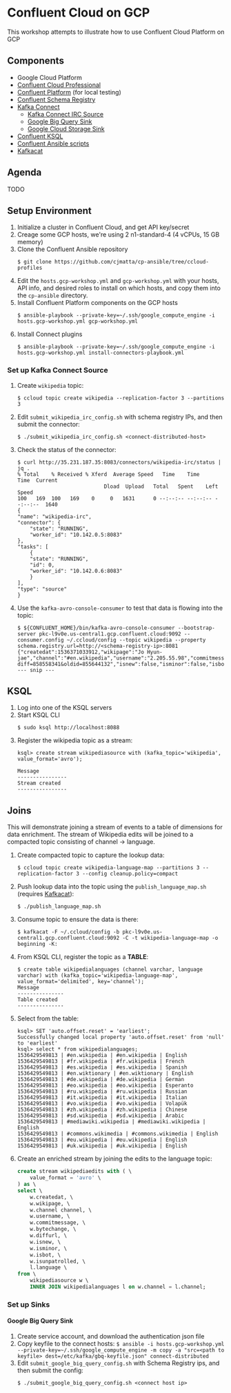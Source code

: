 # Confluent Cloud on GCP 
This workshop attempts to illustrate how to use Confluent Cloud Platform on GCP

## Components
* Google Cloud Platform
* [Confluent Cloud Professional](https://confluent.cloud)
* [Confluent Platform](https://www.confluent.io/download/) (for local testing)
* [Confluent Schema Registry](https://docs.confluent.io/current/schema-registry/docs/index.html)
* [Kafka Connect](https://docs.confluent.io/current/connect/index.html)
    * [Kafka Connect IRC Source](https://github.com/cjmatta/kafka-connect-irc)
    * [Google Big Query Sink](https://github.com/wepay/kafka-connect-bigquery)
    * [Google Cloud Storage Sink](https://docs.confluent.io/current/connect/kafka-connect-gcs/index.html#kconnect-long-gcs)
* [Confluent KSQL](https://github.com/confluentinc/ksql)
* [Confluent Ansible scripts](https://github.com/cjmatta/cp-ansible/tree/ccloud-profiles)
* [Kafkacat](https://github.com/edenhill/kafkacat)

## Agenda
TODO

## Setup Environment
1. Initialize a cluster in Confluent Cloud, and get API key/secret
2. Creage some GCP hosts, we're using 2 n1-standard-4 (4 vCPUs, 15 GB memory)
3. Clone the Confluent Ansible repository
    ```
    $ git clone https://github.com/cjmatta/cp-ansible/tree/ccloud-profiles
    ```
4. Edit the `hosts.gcp-workshop.yml` and `gcp-workshop.yml` with your hosts, API info, and desired roles to install on which hosts, and copy them into the `cp-ansible` directory.
5. Install Confluent Platform components on the GCP hosts
    ```
    $ ansible-playbook --private-key=~/.ssh/google_compute_engine -i hosts.gcp-workshop.yml gcp-workshop.yml
    ```
6. Install Connect plugins
    ```
    $ ansible-playbook --private-key=~/.ssh/google_compute_engine -i hosts.gcp-workshop.yml install-connectors-playbook.yml
    ```

### Set up Kafka Connect Source
1. Create `wikipedia` topic:
    ```
    $ ccloud topic create wikipedia --replication-factor 3 --partitions 3
    ```

2. Edit `submit_wikipedia_irc_config.sh` with schema registry IPs, and then submit the connector:
    ```
    $ ./submit_wikipedia_irc_config.sh <connect-distributed-host>
    ```

3. Check the status of the connector:
    ```
    $ curl http://35.231.187.35:8083/connectors/wikipedia-irc/status | jq .
    % Total    % Received % Xferd  Average Speed   Time    Time     Time  Current
                                Dload  Upload   Total   Spent    Left  Speed
    100   169  100   169    0     0   1631      0 --:--:-- --:--:-- --:--:--  1640
    {
    "name": "wikipedia-irc",
    "connector": {
        "state": "RUNNING",
        "worker_id": "10.142.0.5:8083"
    },
    "tasks": [
        {
        "state": "RUNNING",
        "id": 0,
        "worker_id": "10.142.0.6:8083"
        }
    ],
    "type": "source"
    }
    ```

4. Use the `kafka-avro-console-consumer` to test that data is flowing into the topic:
    ```
    $ ${CONFLUENT_HOME}/bin/kafka-avro-console-consumer --bootstrap-server pkc-l9v0e.us-central1.gcp.confluent.cloud:9092 --consumer.config ~/.ccloud/config --topic wikipedia --property schema.registry.url=http://<schema-registry-ip>:8081
    {"createdat":1536371033912,"wikipage":"Jo Hyun-jae","channel":"#en.wikipedia","username":"2.205.55.98","commitmessage":"","bytechange":36,"diffurl":"https://en.wikipedia.org/w/index.php?diff=858558341&oldid=855644132","isnew":false,"isminor":false,"isbot":false,"isunpatrolled":false}
    --- snip ---
    ```

## KSQL
1. Log into one of the KSQL servers
2. Start KSQL CLI
    ```
    $ sudo ksql http://localhost:8088
    ```
3. Register the wikipedia topic as a stream:
    ```
    ksql> create stream wikipediasource with (kafka_topic='wikipedia', value_format='avro');

    Message
    ----------------
    Stream created
    ----------------
    ```

## Joins
This will demonstrate joining a stream of events to a table of dimensions for data enrichment. The stream of Wikipedia edits will be joined to a compacted topic consisting of channel -> language.

1. Create compacted topic to capture the lookup data:
    ```
    $ ccloud topic create wikipedia-language-map --partitions 3 --replication-factor 3 --config cleanup.policy=compact
    ```
2. Push lookup data into the topic using the `publish_language_map.sh` (requires [Kafkacat](https://github.com/edenhill/kafkacat)):
    ```
    $ ./publish_language_map.sh
    ```
3. Consume topic to ensure the data is there:
    ```
    $ kafkacat -F ~/.ccloud/config -b pkc-l9v0e.us-central1.gcp.confluent.cloud:9092 -C -t wikipedia-language-map -o beginning -K:
    ```
4. From KSQL CLI, register the topic as a **TABLE**:
    ```
    $ create table wikipedialanguages (channel varchar, language varchar) with (kafka_topic='wikipedia-language-map', value_format='delimited', key='channel');
    Message
    ---------------
    Table created
    ---------------
    ```
5. Select from the table:
    ```
    ksql> SET 'auto.offset.reset' = 'earliest';
    Successfully changed local property 'auto.offset.reset' from 'null' to 'earliest'
    ksql> select * from wikipedialanguages;
    1536429549813 | #en.wikipedia | #en.wikipedia | English
    1536429549813 | #fr.wikipedia | #fr.wikipedia | French
    1536429549813 | #es.wikipedia | #es.wikipedia | Spanish
    1536429549813 | #en.wiktionary | #en.wiktionary | English
    1536429549813 | #de.wikipedia | #de.wikipedia | German
    1536429549813 | #eo.wikipedia | #eo.wikipedia | Esperanto
    1536429549813 | #ru.wikipedia | #ru.wikipedia | Russian
    1536429549813 | #it.wikipedia | #it.wikipedia | Italian
    1536429549813 | #vo.wikipedia | #vo.wikipedia | Volapük
    1536429549813 | #zh.wikipedia | #zh.wikipedia | Chinese
    1536429549813 | #sd.wikipedia | #sd.wikipedia | Arabic
    1536429549813 | #mediawiki.wikipedia | #mediawiki.wikipedia | English
    1536429549813 | #commons.wikimedia | #commons.wikimedia | English
    1536429549813 | #eu.wikipedia | #eu.wikipedia | English
    1536429549813 | #uk.wikipedia | #uk.wikipedia | English
    ```

6. Create an enriched stream by joining the edits to the language topic:
    ```sql
    create stream wikipediaedits with ( \
        value_format = 'avro' \
    ) as \
    select \
        w.createdat, \
        w.wikipage, \
        w.channel channel, \
        w.username, \
        w.commitmessage, \
        w.bytechange, \
        w.diffurl, \
        w.isnew, \
        w.isminor, \
        w.isbot, \
        w.isunpatrolled, \
        l.language \
    from \
        wikipediasource w \
        INNER JOIN wikipedialanguages l on w.channel = l.channel;

    ```

### Set up Sinks
#### Google Big Query Sink
1. Create service account, and download the authentication json file
2. Copy keyfile to the connect hosts:
    `$ ansible -i hosts.gcp-workshop.yml --private-key=~/.ssh/google_compute_engine -m copy -a "src=<path to keyfile> dest=/etc/kafka/gbq-keyfile.json" connect-distributed`
3. Edit `submit_google_big_query_config.sh` with Schema Registry ips, and then submit the config:
    ```
    $ ./submit_google_big_query_config.sh <connect host ip>
    ```

